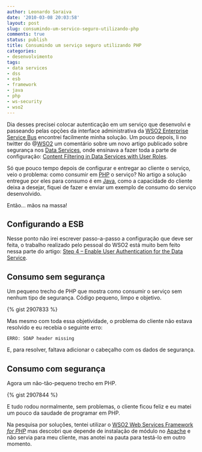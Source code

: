 ```yaml
---
author: Leonardo Saraiva
date: '2010-03-08 20:03:58'
layout: post
slug: consumindo-um-servico-seguro-utilizando-php
comments: true
status: publish
title: Consumindo um serviço seguro utilizando PHP
categories:
- desenvolvimento
tags:
- data services
- dss
- esb
- framework
- java
- php
- ws-security
- wso2
---
```


Dia desses precisei colocar autenticação em um serviço que desenvolvi e
passeando pelas opções da interface administrativa da [WSO2 Enterprise Service
Bus](http://wso2.org/downloads/esb) encontrei facilmente minha solução. Um
pouco depois, li no twitter do @[WSO2](http://twitter.com/wso2) um comentário
sobre um novo artigo publicado sobre segurança nos [Data Services](/glossario/#DataServices), onde ensinava a fazer toda a parte de
configuração: [Content Filtering in Data Services with User Roles](http://wso2.org/library/articles/content-filtering-data-services-user-roles).

Só que pouco tempo depois de configurar e entregar ao cliente o serviço, veio
o problema: como consumir em [PHP](http://www.php.net/) o serviço? No artigo a
solução entregue por eles para consumo é em [Java](http://java.sun.com/), como
a capacidade do cliente deixa a desejar, fiquei de fazer e enviar um exemplo
de consumo do serviço desenvolvido.

Então... mãos na massa!

## Configurando a ESB

Nesse ponto não irei escrever passo-a-passo a configuração que deve ser feita,
o trabalho realizado pelo pessoal do WSO2 está muito bem feito nessa parte do
artigo: [Step 4 – Enable User Authentication for the Data Service](http://wso2.org/library/articles/content-filtering-data-services-user-roles#step_4).

## Consumo sem segurança

Um pequeno trecho de PHP que mostra como consumir o serviço sem nenhum tipo de
segurança. Código pequeno, limpo e objetivo.

{% gist 2907833 %}

Mas mesmo com toda essa objetividade, o problema do cliente não estava
resolvido e eu recebia o seguinte erro:

    ERRO: SOAP header missing

E, para resolver, faltava adicionar o cabeçalho com os dados de segurança.

## Consumo com segurança

Agora um não-tão-pequeno trecho em PHP.

{% gist 2907844 %}

E tudo rodou normalmente, sem problemas, o cliente ficou feliz e eu matei um
pouco da saudade de programar em PHP.

Na pesquisa por soluções, tentei utilizar o [WSO2 Web Services Framework _for PHP_](http://wso2.org/projects/wsf/php) mas descobri que depende de instalação
de módulo no [Apache](http://httpd.apache.org) e não servia para meu cliente,
mas anotei na pauta para testá-lo em outro momento.
